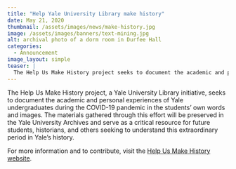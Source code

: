 ```yaml
---
title: "Help Yale University Library make history"
date: May 21, 2020
thumbnail: /assets/images/news/make-history.jpg
image: /assets/images/banners/text-mining.jpg
alt: archival photo of a dorm room in Durfee Hall
categories:
  - Announcement
image_layout: simple
teaser: |
  The Help Us Make History project seeks to document the academic and personal experiences of Yale undergraduates during the COVID-19 pandemic in the students’ own words and images.
---
```


The Help Us Make History project, a Yale University Library initiative, seeks to document the academic and personal experiences of Yale undergraduates during the COVID-19 pandemic in the students’ own words and images. The materials gathered through this effort will be preserved in the Yale University Archives and serve as a critical resource for future students, historians, and others seeking to understand this extraordinary period in Yale’s history.

For more information and to contribute, visit the <a href='https://makehistory.library.yale.edu/' target='_blank'>Help Us Make History website</a>.
